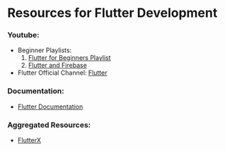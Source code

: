 # Resources for Flutter Development

### Youtube:
- Beginner Playlists:
    1. [Flutter for Beginners Playlist](https://youtube.com/playlist?list=PL4cUxeGkcC9jLYyp2Aoh6hcWuxFDX6PBJ)
    2. [Flutter and Firebase](https://youtube.com/playlist?list=PL4cUxeGkcC9j--TKIdkb3ISfRbJeJYQwC)
- Flutter Official Channel: [Flutter](https://www.youtube.com/channel/UCwXdFgeE9KYzlDdR7TG9cMw)

### Documentation:
- [Flutter Documentation](https://flutter.dev/docs)

### Aggregated Resources:
- [FlutterX](https://flutterx.com/)
